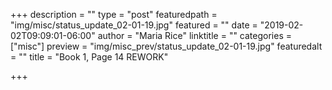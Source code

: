 +++
description = ""
type = "post"
featuredpath = "img/misc/status_update_02-01-19.jpg"
featured = ""
date = "2019-02-02T09:09:01-06:00"
author = "Maria Rice"
linktitle = ""
categories = ["misc"]
preview = "img/misc_prev/status_update_02-01-19.jpg"
featuredalt = ""
title = "Book 1, Page 14 REWORK"

+++

